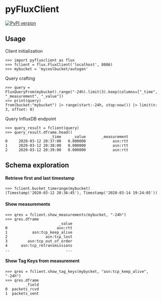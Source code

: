 
# pyFluxClient
[![PyPI version](https://badge.fury.io/py/pyfluxc.svg)](https://badge.fury.io/py/pyfluxc)

## Usage
Client initialization
```
>>> import pyfluxclient as flux
>>> fclient = flux.FluxClient('localhost', 8086)
>>> mybucket = 'mycoolbucket/autogen'
```
Query crafting
```
>>> query = FluxQueryFrom(mybucket).range("-24h).limit(3).keep(columns=["_time", "_measurement", "_value"])
>>> print(query)
from(bucket:"mybucket") |> range(start:-24h, stop:now()) |> limit(n: 3, offset: 0)
```
Query InfluxDB endpoint
```
>>> query_result = fclient(query)
>>> query_result.dframe.head()
                    _time     _value       _measurement
0     2020-03-12 20:37:00   0.000000            asn:rtt
1     2020-03-12 20:38:00   0.000000            asn:rtt
2     2020-03-12 20:39:00   0.000000            asn:rtt
```
## Schema exploration
#### Retrieve first and last timestamp
```
>>> fclient.bucket_timerange(mybucket)
(Timestamp('2020-03-12 20:36:45'), Timestamp('2020-03-14 19:24:05'))
```
#### Show measurements
```
>>> qres = fclient.show_measurements(mybucket, "-24h")
>>> qres.dframe
                        _value
0                      asn:rtt
1           asn:tcp_keep_alive
2                 asn:tcp_lost
3         asn:tcp_out_of_order
4      asn:tcp_retransmissions
..                         ...
```
#### Show Tag Keys from measurement 
```
>>> qres = fclient.show_tag_keys(mybycket, "asn:tcp_keep_alive", "-24h")
>>> qres.dframe
         _field
0  packets_rcvd
1  packets_sent
```
